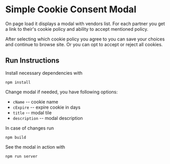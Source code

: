 # Simple Cookie Consent Modal

On page load it displays a modal with vendors list.
For each partner you get a link to their's cookie policy and ability to accept mentioned policy.

After selecting which cookie policy you agree to you can save your choices and continue to browse site.
Or you can opt to accept or reject all cookies.

## Run Instructions

Install necessary dependencies with

`npm install`

Change modal if needed, you have following options:

- `cName` -- cookie name
- `cExpire` -- expire cookie in days
- `title` -- modal tile
- `description` -- modal description

In case of changes run

`npm build`

See the modal in action with

`npm run server`
